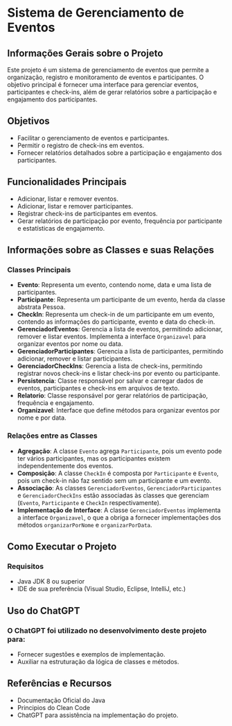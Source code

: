 # Sistema de Gerenciamento de Eventos

## Informações Gerais sobre o Projeto
Este projeto é um sistema de gerenciamento de eventos que permite a organização, registro e monitoramento de eventos e participantes. O objetivo principal é fornecer uma interface para gerenciar eventos, participantes e check-ins, além de gerar relatórios sobre a participação e engajamento dos participantes.

## Objetivos
- Facilitar o gerenciamento de eventos e participantes.
- Permitir o registro de check-ins em eventos.
- Fornecer relatórios detalhados sobre a participação e engajamento dos participantes.

## Funcionalidades Principais
- Adicionar, listar e remover eventos.
- Adicionar, listar e remover participantes.
- Registrar check-ins de participantes em eventos.
- Gerar relatórios de participação por evento, frequência por participante e estatísticas de engajamento.

## Informações sobre as Classes e suas Relações
### Classes Principais
- **Evento**: Representa um evento, contendo nome, data e uma lista de participantes.
- **Participante**: Representa um participante de um evento, herda da classe abstrata Pessoa.
- **CheckIn**: Representa um check-in de um participante em um evento, contendo as informações do participante, evento e data do check-in.
- **GerenciadorEventos**: Gerencia a lista de eventos, permitindo adicionar, remover e listar eventos. Implementa a interface `Organizavel` para organizar eventos por nome ou data.
- **GerenciadorParticipantes**: Gerencia a lista de participantes, permitindo adicionar, remover e listar participantes.
- **GerenciadorCheckIns**: Gerencia a lista de check-ins, permitindo registrar novos check-ins e listar check-ins por evento ou participante.
- **Persistencia**: Classe responsável por salvar e carregar dados de eventos, participantes e check-ins em arquivos de texto.
- **Relatorio**: Classe responsável por gerar relatórios de participação, frequência e engajamento.
- **Organizavel**: Interface que define métodos para organizar eventos por nome e por data.

### Relações entre as Classes
- **Agregação**: A classe `Evento` agrega `Participante`, pois um evento pode ter vários participantes, mas os participantes existem independentemente dos eventos.
- **Composição**: A classe `CheckIn` é composta por `Participante` e `Evento`, pois um check-in não faz sentido sem um participante e um evento.
- **Associação**: As classes `GerenciadorEventos`, `GerenciadorParticipantes` e `GerenciadorCheckIns` estão associadas às classes que gerenciam (`Evento`, `Participante` e `CheckIn` respectivamente).
- **Implementação de Interface**: A classe `GerenciadorEventos` implementa a interface `Organizavel`, o que a obriga a fornecer implementações dos métodos `organizarPorNome` e `organizarPorData`.

## Como Executar o Projeto
### Requisitos
- Java JDK 8 ou superior
- IDE de sua preferência (Visual Studio, Eclipse, IntelliJ, etc.)

## Uso do ChatGPT
### O ChatGPT foi utilizado no desenvolvimento deste projeto para:

- Fornecer sugestões e exemplos de implementação.
- Auxiliar na estruturação da lógica de classes e métodos.

## Referências e Recursos
- Documentação Oficial do Java
- Principios do Clean Code
- ChatGPT para assistência na implementação do projeto.
